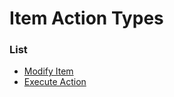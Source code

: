 # Item Action Types



### List
* [Modify Item](item_action_types/modify_item.md)
* [Execute Action](item_action_types/execute_action.md)
